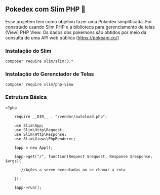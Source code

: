 
## Pokedex com Slim PHP :elephant:

Esse projetem tem como objetivo fazer uma Pokedex simplificada. Foi construído usando Slim PHP e a biblioteca para gerenciamento de telas (View) PHP View. Os dados dos pokemons são obtidos por meio da consulta de uma API web pública (https://pokeapi.co/)


### Instalação do Slim

```
composer require slim/slim:3.*
```

### Instalação do Gerenciador de Telas

```
composer require slim/php-view
```

### Estrutura Básica

```
<?php 

    require __DIR__ . "/vendor/autoload.php";

    use Slim\App;
    use Slim\Http\Request;
    use Slim\Http\Response;
    use Slim\Views\PhpRenderer;

    $app = new App();

    $app->get("/", function(Request $request, Response $response, $args){

       //Ações a serem executadas ao se chamar a rota

    });

    $app->run();

```
